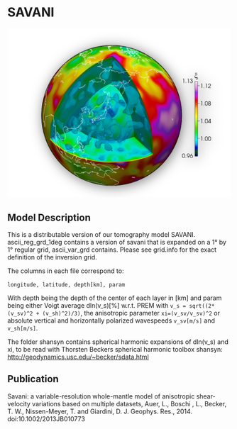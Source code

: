 # SAVANI

![3D visualization](/paraview_scene.png)

## Model Description

This is a distributable version of our tomography model SAVANI. 
ascii_reg_grd_1deg contains a version of savani that is expanded on
a 1° by 1° regular grid, ascii_var_grd contains. Please see grid.info
for the exact definition of the inversion grid. 

The columns in each file correspond to:

```
longitude, latitude, depth[km], param
```

With depth being the depth of the center of each layer in [km]
and param being either Voigt average dln(v_s)[%] w.r.t. PREM with 
`v_s = sqrt((2*(v_sv)^2 + (v_sh)^2)/3)`, the anisotropic parameter
`xi=(v_sv/v_sv)^2` or absolute vertical and horizontally polarized
wavespeeds `v_sv[m/s]` and `v_sh[m/s]`.

The folder shansyn contains spherical harmonic expansions of 
dln(v_s) and xi, to be read with Thorsten Beckers spherical harmonic
toolbox shansyn: http://geodynamics.usc.edu/~becker/sdata.html

## Publication

Savani: a variable-resolution whole-mantle model of anisotropic 
shear-velocity variations based on multiple datasets, 
Auer, L., Boschi , L., Becker, T. W., Nissen-Meyer, T. and Giardini, D.
J. Geophys. Res., 2014. doi:10.1002/2013JB010773
